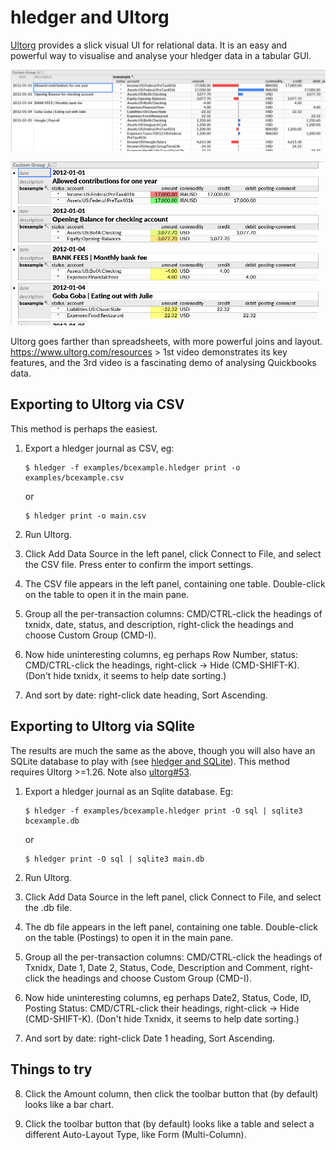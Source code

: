 # hledger and Ultorg

[Ultorg](https://www.ultorg.com/) provides a slick visual UI for relational data.
It is an easy and powerful way to visualise and analyse your hledger data in a tabular GUI.

<a href="images/ultorg-1.png" class="highslide" onclick="return hs.expand(this)"><img src="images/ultorg-1.png" title="ultorg example 1" /></a>

<a href="images/ultorg-2.png" class="highslide" onclick="return hs.expand(this)"><img src="images/ultorg-2.png" title="ultorg example 2" /></a>

Ultorg goes farther than spreadsheets, with more powerful joins and layout.
<https://www.ultorg.com/resources> > 1st video demonstrates its key features,
and the 3rd video is a fascinating demo of analysing Quickbooks data.

## Exporting to Ultorg via CSV

This method is perhaps the easiest.

1. Export a hledger journal as CSV, eg:
    ```shell
    $ hledger -f examples/bcexample.hledger print -o examples/bcexample.csv
    ```
    or
    ```shell
    $ hledger print -o main.csv
    ```

2. Run Ultorg.

3. Click Add Data Source in the left panel, click Connect to File, and select the CSV file. Press enter to confirm the import settings.

4. The CSV file appears in the left panel, containing one table. Double-click on the table to open it in the main pane.

5. Group all the per-transaction columns: CMD/CTRL-click the headings of txnidx, date, status, and description, right-click the headings and choose Custom Group (CMD-I).

6. Now hide uninteresting columns, eg perhaps Row Number, status: CMD/CTRL-click the headings, right-click -> Hide (CMD-SHIFT-K).
   (Don't hide txnidx, it seems to help date sorting.)

7. And sort by date: right-click date heading, Sort Ascending.

## Exporting to Ultorg via SQlite

The results are much the same as the above, though you will also have an SQLite database to play with (see [hledger and SQLite](sqlite.md)).
This method requires Ultorg >=1.26. Note also [ultorg#53](https://github.com/ultorg/public_issues/issues/53).

1. Export a hledger journal as an Sqlite database. Eg:
    ```shell
    $ hledger -f examples/bcexample.hledger print -O sql | sqlite3 bcexample.db
    ```
    or
    ```shell
    $ hledger print -O sql | sqlite3 main.db
    ```

2. Run Ultorg.

3. Click Add Data Source in the left panel, click Connect to File, and select the .db file.

4. The db file appears in the left panel, containing one table. Double-click on the table (Postings) to open it in the main pane.

5. Group all the per-transaction columns: CMD/CTRL-click the headings of Txnidx, Date 1, Date 2, Status, Code, Description and Comment, right-click the headings and choose Custom Group (CMD-I).

6. Now hide uninteresting columns, eg perhaps Date2, Status, Code, ID, Posting Status: CMD/CTRL-click their headings, right-click -> Hide (CMD-SHIFT-K).
   (Don't hide Txnidx, it seems to help date sorting.)

7. And sort by date: right-click Date 1 heading, Sort Ascending.


## Things to try

8. Click the Amount column, then click the toolbar button that (by default) looks like a bar chart.

9. Click the toolbar button that (by default) looks like a table and select a different Auto-Layout Type, like Form (Multi-Column).
